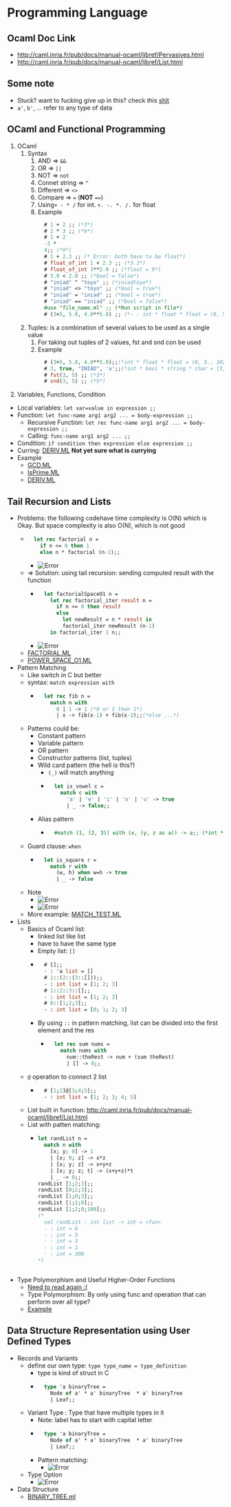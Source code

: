 # Programming Language

## Ocaml Doc Link
+ http://caml.inria.fr/pub/docs/manual-ocaml/libref/Pervasives.html
+ http://caml.inria.fr/pub/docs/manual-ocaml/libref/List.html

## Some note
+ Stuck? want to fucking give up in this? check this [shit](../../../code/ocaml/combination.ml)
+ `a'`, `b'`, ... refer to any type of data

## OCaml and Functional Programming

1. OCaml
      1. Syntax
           1. AND => `&&`
           2. OR => `||`
           3. NOT => `not`
           4. Connet string => `^`
           5. Different => `<>`
           6. Compare => `=`  (**NOT** `==`)
           7. Using`+ - * /` for int. `+. -. *. /.` for float
           8. Example
               ```ocaml
                 # 1 + 2 ;; (*3*)
                 # 2 * 3 ;; (*6*)
                 # 1 + 2
                 -3 *
                 4;; (*9*)
                 # 1 + 2.3 ;; (* Error: both have to be float*)
                 # float_of_int 1 + 2.3 ;; (*3.3*)
                 # float_of_int 3**2.0 ;; (*float = 9*)
                 # 3.0 < 2.0 ;; (*bool = false*)
                 # "iniad" ^ "toyo" ;; (*iniadtoyo*)
                 # "iniad" <> "toyo" ;; (*bool = true*)
                 # "iniad" = "iniad" ;; (*bool = true*)
                 # "iniad" == "iniad" ;; (*bool = false*)
                 #use "file_name.ml" ;; (*Run script in file*)
                 # (3+5, 5.0, 4.0**5.0) ;; (*- : int * float * float = (8, 5., 1024.)*)
               ```
      2. Tuples: is a combination of several values to be used as a single value
         1. For taking out tuples of 2 values, fst and snd con be used
         2. Example
             ```ocaml
               # (3+5, 5.0, 4.0**5.0);;(*int * float * float = (8, 5., 1024.)*)
               # 3, true, "INIAD", 'a';;(*int * bool * string * char = (3, true, "INIAD", 'a')*)
               # fst(3, 5) ;; (*3*)
               # snd(3, 5) ;; (*5*)
             ```
2. Variables, Functions, Condition
  + Local variables: `let var=value in expression ;;`
  + Function: `let func-name arg1 arg2 ... = body-expression ;;`
    + Recursive Function: `let rec func-name arg1 arg2 ... = body-expression ;;`
    + Calling: `func-name arg1 arg2 ... ;;`
  + Condition: `if condition then expression else expression ;;`
  + Curring: [DERIV.ML](../../../code/ocaml/deriv.ml) **Not yet sure what is currying**
  + Example
    + [GCD.ML](../../../code/ocaml/gcd.ml)
    + [IsPrime.ML](../../../code/ocaml/isPrime.ml)
    + [DERIV.ML](../../../code/ocaml/deriv.ml)
  
## Tail Recursion and Lists

+ Problems: the following codehave time complexity is O(N) which is Okay. But space complexity is also O(N), which is not good
  + ```ocaml
      let rec factorial n =
        if n <= 0 then 1
        else n * factorial (n-1);;
    ```
    + ![Error][00ocaml1]
  + => Solution: using tail recursion: sending computed result with the function
    + ```ocaml
        let factorialSpaceO1 n =
          let rec factorial_iter result n =
            if n <= 0 then result
            else 
              let newResult = n * result in
              factorial_iter newResult (n-1) 
          in factorial_iter 1 n;;

      ```
    + ![Error][00ocaml2]
  + [FACTORIAL.ML](../../../code/ocaml/factorial.ml)
  + [POWER_SPACE_O1.ML](../../../code/ocaml/powerSpaceO1.ml)
+ Pattern Matching
  + Like switch in C but better
  + syntax: `match expression with`
    + ```ocaml
        let rec fib n =
          match n with
            0 | 1 -> 1 (*0 or 1 then 1*)
            | x -> fib(x-1) + fib(x-2);;(*else ...*)
      ```
  + Patterns could be:
    + Constant pattern
    + Variable pattern
    + OR pattern
    + Constructor patterns (list, tuples)
    + Wild card pattern (the hell is this?)
      + `(_)` will match anything
      + ```ocaml
          let is_vowel c =
            match c with
              'a' | 'e' | 'i' | 'o' | 'u' -> true
              | _ -> false;;
        ```
    + Alias pattern
      + ```ocaml
          #match (1, (2, 3)) with (x, (y, z as a)) -> a;; (*int * int = (2, 3)*)
        ```
  + Guard clause: `when`
    + ```ocaml
        let is_square r = 
          match r with 
            (w, h) when w=h -> true
            | _ -> false
      ```
  + Note
    + ![Error][00ocaml3]
    + ![Error][00ocaml4]
  + More example: [MATCH_TEST.ML](../../../code/ocaml/matchTest.ml)
+ Lists
  + Basics of Ocaml list:
    + linked list like list
    + have to have the same type
    + Empty list: `[]`
    + ```ocaml
        # [];;
        - : 'a list = []
        # 1::(2::(3::[]));;
        - : int list = [1; 2; 3]
        # 1::2::3::[];;
        - : int list = [1; 2; 3]
        # 0::[1;2;3];;
        - : int list = [0; 1; 2; 3] 
      ```
    + By using `::` in pattern matching, list can be divided into the first element and the res
      + ```ocaml
          let rec sum nums =
            match nums with
              num::theRest -> num + (sum theRest)
              | [] -> 0;;
        ```
  + `@` operation to connect 2 list
    + ```ocaml
        # [1;2]@[3;4;5];;
        - : int list = [1; 2; 3; 4; 5]
      ```
  + List built in function: http://caml.inria.fr/pub/docs/manual-ocaml/libref/List.html
  + List with patten matching:
    + ```ocaml
      let randList n =
        match n with
          [x; y; 0] -> 1
          | [x; 0; z] -> x*z
          | [x; y; z] -> x+y+z
          | [x; y; z; t] -> (x+y+z)*t
          | _ -> 0;;
      randList [1;2;3];;
      randList [0;2;3];;
      randList [1;0;3];;
      randList [1;2;0];;
      randList [1;2;0;100];; 
      (*
        val randList : int list -> int = <fun>
        - : int = 6
        - : int = 5
        - : int = 3
        - : int = 1
        - : int = 300
      *)

    ```
+  Type Polymorphism and Useful Higher-Order Functions
   +  [Need to read again :(](https://moocs.iniad.org/courses/2020/CS112/02/04)
   +  Type Polymorphism: By only using func and operation that can perform over all type?
   +  [Example](../../../code/ocaml/listFilter.ml)

## Data Structure Representation using User Defined Types

+ Records and Variants
  + define our own type: `type type_name = type_definition`
    + type is kind of struct in C
    + ```ocaml
        type 'a binaryTree =
          Node of a' * a' binaryTree  * a' binaryTree
          | Leaf;;
      ```
  + Variant Type : Type that have multiple types in it
    + Note: label has to start with capital letter
    + ```ocaml
        type 'a binaryTree =
          Node of a' * a' binaryTree  * a' binaryTree
          | Leaf;;
      ```
    + Pattern matching:
      + ![Error][00ocaml5]
  + Type Option
    + ![Error][00ocaml6]
+ Data Structure
  + [BINARY_TREE.ml](../../../code/ocaml/binarySearchTree.ml)


[00ocaml1]: ./../image/00ocaml1.png
[00ocaml2]: ./../image/00ocaml2.png
[00ocaml3]: ./../image/00ocaml3.png
[00ocaml4]: ./../image/00ocaml4.png
[00ocaml5]: ./../image/00ocaml5.png
[00ocaml6]: ./../image/00ocaml6.png
[00ocaml7]: ./../image/00ocaml7.png
[00ocaml8]: ./../image/00ocaml8.png
[00ocaml9]: ./../image/00ocaml9.png
[00ocaml10]: ./../image/00ocaml10.png
[00ocaml11]: ./../image/00ocaml11.png
[00ocaml12]: ./../image/00ocaml12.png
[00ocaml13]: ./../image/00ocaml13.png
[00ocaml14]: ./../image/00ocaml14.png
[00ocaml15]: ./../image/00ocaml15.png
[00ocaml16]: ./../image/00ocaml16.png
[00ocaml17]: ./../image/00ocaml17.png
[00ocaml18]: ./../image/00ocaml18.png
[00ocaml19]: ./../image/00ocaml19.png
[00ocaml20]: ./../image/00ocaml20.png
[00ocaml21]: ./../image/00ocaml21.png
[00ocaml22]: ./../image/00ocaml22.png
[00ocaml23]: ./../image/00ocaml23.png
[00ocaml24]: ./../image/00ocaml24.png
[00ocaml25]: ./../image/00ocaml25.png
[00ocaml26]: ./../image/00ocaml26.png
[00ocaml27]: ./../image/00ocaml27.png
[00ocaml28]: ./../image/00ocaml28.png
[00ocaml29]: ./../image/00ocaml29.png
[00ocaml30]: ./../image/00ocaml30.png
[00ocaml31]: ./../image/00ocaml31.png
[00ocaml32]: ./../image/00ocaml32.png
[00ocaml33]: ./../image/00ocaml33.png
[00ocaml34]: ./../image/00ocaml34.png
[00ocaml35]: ./../image/00ocaml35.png
[00ocaml36]: ./../image/00ocaml36.png
[00ocaml37]: ./../image/00ocaml37.png
[00ocaml38]: ./../image/00ocaml38.png
[00ocaml39]: ./../image/00ocaml39.png
[00ocaml40]: ./../image/00ocaml40.png
[00ocaml41]: ./../image/00ocaml41.png
[00ocaml42]: ./../image/00ocaml42.png
[00ocaml43]: ./../image/00ocaml43.png
[00ocaml44]: ./../image/00ocaml44.png
[00ocaml45]: ./../image/00ocaml45.png
[00ocaml46]: ./../image/00ocaml46.png
[00ocaml47]: ./../image/00ocaml47.png
[00ocaml48]: ./../image/00ocaml48.png
[00ocaml49]: ./../image/00ocaml49.png
[00ocaml50]: ./../image/00ocaml50.png
[00ocaml51]: ./../image/00ocaml51.png
[00ocaml52]: ./../image/00ocaml52.png
[00ocaml53]: ./../image/00ocaml53.png
[00ocaml54]: ./../image/00ocaml54.png
[00ocaml55]: ./../image/00ocaml55.png
[00ocaml56]: ./../image/00ocaml56.png
[00ocaml57]: ./../image/00ocaml57.png
[00ocaml58]: ./../image/00ocaml58.png
[00ocaml59]: ./../image/00ocaml59.png
[00ocaml60]: ./../image/00ocaml60.png
[00ocaml61]: ./../image/00ocaml61.png
[00ocaml62]: ./../image/00ocaml62.png
[00ocaml63]: ./../image/00ocaml63.png
[00ocaml64]: ./../image/00ocaml64.png
[00ocaml65]: ./../image/00ocaml65.png
[00ocaml66]: ./../image/00ocaml66.png
[00ocaml67]: ./../image/00ocaml67.png
[00ocaml68]: ./../image/00ocaml68.png
[00ocaml69]: ./../image/00ocaml69.png
[00ocaml70]: ./../image/00ocaml70.png
